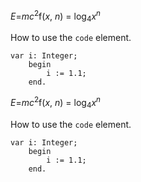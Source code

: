 <div class="au-body">
  <p><var>E</var>=<var>m</var><var>c</var><sup>2</sup>f(<var>x</var>, <var>n</var>) = log<sub>4</sub><var>x</var><sup><var>n</var></sup></p>

  <p>How to use the <code>code</code> element.</p>
  <p>
    <pre class="js-nocopy"><code>var i: Integer;
  	begin
  		i := 1.1;
  	end.</code></pre>
  </p>
</div>

<div class="au-body au-body--dark">
  <p><var>E</var>=<var>m</var><var>c</var><sup>2</sup>f(<var>x</var>, <var>n</var>) = log<sub>4</sub><var>x</var><sup><var>n</var></sup></p>

  <p>How to use the <code>code</code> element.</p>
  <p>
    <pre class="js-nocopy"><code>var i: Integer;
  	begin
  		i := 1.1;
  	end.</code></pre>
  </p>
</div>
